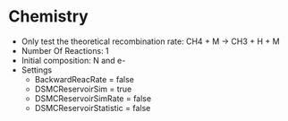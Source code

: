# Chemistry
* Only test the theoretical recombination rate: CH4 + M -> CH3 + H + M
* Number Of Reactions: 1
* Initial composition: N and e-
* Settings
  * BackwardReacRate       = false
  * DSMCReservoirSim       = true
  * DSMCReservoirSimRate   = false
  * DSMCReservoirStatistic = false
